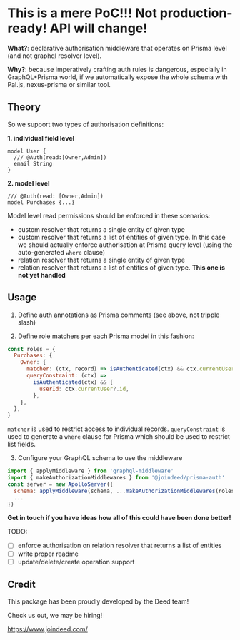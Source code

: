# This is a mere PoC!!! Not production-ready! API will change!

**What?**: declarative authorisation middleware that operates on Prisma level (and not graphql resolver level).

**Why?**: because imperatively crafting auth rules is dangerous, especially in GraphQL+Prisma world, if we automatically expose the whole schema with Pal.js, nexus-prisma or similar tool.

## Theory

So we support two types of authorisation definitions:

**1. individual field level**

```
model User {
  /// @Auth(read:[Owner,Admin])
  email String
}
```

**2. model level**

```
/// @Auth(read: [Owner,Admin])
model Purchases {...}
```

Model level read permissions should be enforced in these scenarios:

- custom resolver that returns a single entity of given type
- custom resolver that returns a list of entities of given type. In this case we should actually enforce authorisation at Prisma query level (using the auto-generated `where` clause)
- relation resolver that returns a single entity of given type
- relation resolver that returns a list of entities of given type. **This one is not yet handled**

## Usage

1. Define auth annotations as Prisma comments (see above, not tripple slash)

2. Define role matchers per each Prisma model in this fashion:

```js
const roles = {
  Purchases: {
    Owner: {
      matcher: (ctx, record) => isAuthenticated(ctx) && ctx.currentUser?.id === record?.userId,
      queryConstraint: (ctx) =>
        isAuthenticated(ctx) && {
          userId: ctx.currentUser?.id,
        },
    },
  },
}
```

`matcher` is used to restrict access to individual records.
`queryConstraint` is used to generate a `where` clause for Prisma which should be used to restrict list fields.

3. Configure your GraphQL schema to use the middleware

```js
import { applyMiddleware } from 'graphql-middleware'
import { makeAuthorizationMiddlewares } from '@joindeed/prisma-auth'
const server = new ApolloServer({
  schema: applyMiddleware(schema, ...makeAuthorizationMiddlewares(roles)),
  ...
})

```

**Get in touch if you have ideas how all of this could have been done better!**

TODO:

- [ ] enforce authorisation on relation resolver that returns a list of entities
- [ ] write proper readme
- [ ] update/delete/create operation support

## Credit

This package has been proudly developed by the Deed team!

Check us out, we may be hiring!

https://www.joindeed.com/
